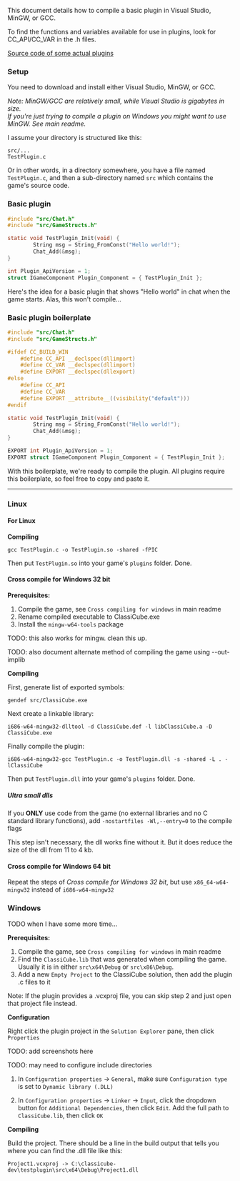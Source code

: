 This document details how to compile a basic plugin in Visual Studio, MinGW, or GCC.

To find the functions and variables available for use in plugins, look for CC_API/CC_VAR in the .h files.

[Source code of some actual plugins](https://github.com/UnknownShadow200/ClassiCube-Plugins/tree/master/src)

### Setup

You need to download and install either Visual Studio, MinGW, or GCC.

*Note: MinGW/GCC are relatively small, while Visual Studio is gigabytes in size.  
If you're just trying to compile a plugin on Windows you might want to use MinGW. See main readme.*

I assume your directory is structured like this:
```
src/...
TestPlugin.c
```
Or in other words, in a directory somewhere, you have a file named ```TestPlugin.c```, and then a sub-directory named ```src``` which contains the game's source code.

### Basic plugin
```C
#include "src/Chat.h"
#include "src/GameStructs.h"

static void TestPlugin_Init(void) {
        String msg = String_FromConst("Hello world!");
        Chat_Add(&msg);
}

int Plugin_ApiVersion = 1;
struct IGameComponent Plugin_Component = { TestPlugin_Init };
```
Here's the idea for a basic plugin that shows "Hello world" in chat when the game starts. Alas, this won't compile...

### Basic plugin boilerplate
```C
#include "src/Chat.h"
#include "src/GameStructs.h"

#ifdef CC_BUILD_WIN
    #define CC_API __declspec(dllimport)
    #define CC_VAR __declspec(dllimport)
    #define EXPORT __declspec(dllexport)
#else
    #define CC_API
    #define CC_VAR
    #define EXPORT __attribute__((visibility("default")))
#endif

static void TestPlugin_Init(void) {
        String msg = String_FromConst("Hello world!");
        Chat_Add(&msg);
}

EXPORT int Plugin_ApiVersion = 1;
EXPORT struct IGameComponent Plugin_Component = { TestPlugin_Init };
```
With this boilerplate, we're ready to compile the plugin.
All plugins require this boilerplate, so feel free to copy and paste it.

---

### Linux
#### For Linux
**Compiling**

```gcc TestPlugin.c -o TestPlugin.so -shared -fPIC```

Then put ```TestPlugin.so``` into your game's ```plugins``` folder. Done.

#### Cross compile for Windows 32 bit
**Prerequisites:**

1) Compile the game, see ```Cross compiling for windows``` in main readme
2) Rename compiled executable to ClassiCube.exe
3) Install the ```mingw-w64-tools``` package

TODO: this also works for mingw. clean this up.

TODO: also document alternate method of compiling the game using --out-implib

**Compiling**

First, generate list of exported symbols: 

```gendef src/ClassiCube.exe```

Next create a linkable library: 

```i686-w64-mingw32-dlltool -d ClassiCube.def -l libClassiCube.a -D ClassiCube.exe```

Finally compile the plugin:

```i686-w64-mingw32-gcc TestPlugin.c -o TestPlugin.dll -s -shared -L . -lClassiCube```

Then put ```TestPlugin.dll``` into your game's ```plugins``` folder. Done.

##### Ultra small dlls
If you **ONLY** use code from the game (no external libraries and no C standard library functions), add ```-nostartfiles -Wl,--entry=0``` to the compile flags

This step isn't necessary, the dll works fine without it. But it does reduce the size of the dll from 11 to 4 kb.

#### Cross compile for Windows 64 bit
Repeat the steps of *Cross compile for Windows 32 bit*, but use ```x86_64-w64-mingw32``` instead of ```i686-w64-mingw32```


### Windows
TODO when I have some more time...

**Prerequisites:**

1) Compile the game, see ```Cross compiling for windows``` in main readme
2) Find the `ClassiCube.lib` that was generated when compiling the game. Usually it is in either `src\x64\Debug` or `src\x86\Debug`.
3) Add a new `Empty Project` to the ClassiCube solution, then add the plugin .c files to it

Note: If the plugin provides a .vcxproj file, you can skip step 2 and just open that project file instead.

**Configuration**

Right click the plugin project in the `Solution Explorer` pane, then click `Properties`

TODO: add screenshots here

TODO: may need to configure include directories

1) In `Configuration properties` -> `General`, make sure `Configuration type` is set to `Dynamic library (.DLL)`

2) In `Configuration properties` -> `Linker` -> `Input`, click the dropdown button for `Additional Dependencies`, then click `Edit`. Add the full path to `ClassiCube.lib`, then click `OK`

**Compiling**

Build the project. There should be a line in the build output that tells you where you can find the .dll file like this:
```
Project1.vcxproj -> C:\classicube-dev\testplugin\src\x64\Debug\Project1.dll
``` 
